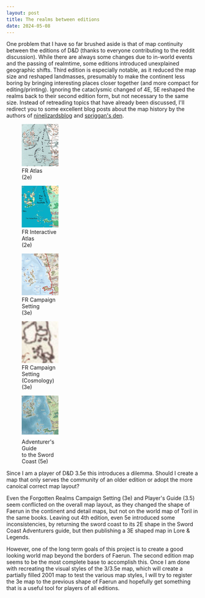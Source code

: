 ```yaml
---
layout: post
title: The realms between editions
date: 2024-05-08
---
```


One problem that I have so far brushed aside is that of map continuity between the editions of D&D (thanks to everyone contributing to the reddit discussion). While there are always some changes due to in-world events and the passing of realmtime, some editions introduced unexplained geographic shifts. Third edition is especially notable, as it reduced the map size and reshaped landmasses, presumably to make the continent less boring by bringing interesting places closer together (and more compact for editing/printing). Ignoring the cataclysmic changed of 4E, 5E reshaped the realms back to their second edition form, but not necessary to the same size. Instead of retreading topics that have already been discussed, I'll redirect you to some excellent blog posts about the map history by the authors of [ninelizardsblog](https://ninelizardsblog.blogspot.com/2019/09/d-forgotten-realms-map-comparison.html) and [spriggan's den](https://spriggans-den.com/2021/11/29/how-the-map-of-faerun-changed-over-time/).

<div>
<figure style="width:19%"><a href="https://raw.githubusercontent.com/jonovotny/vectorized-realms/gh-pages/svg/24-05-08-swordcoast/swordcoast-2e-fra.png" target="_blank"><img src="https://raw.githubusercontent.com/jonovotny/vectorized-realms/gh-pages/svg/24-05-08-swordcoast/swordcoast-2e-fra.png" /></a><figcaption>FR Atlas <br/>(2e)</figcaption></figure>
<figure style="width:19%"><a href="https://raw.githubusercontent.com/jonovotny/vectorized-realms/gh-pages/svg/24-05-08-swordcoast/swordcoast-2e-fria.png" target="_blank"><img src="https://raw.githubusercontent.com/jonovotny/vectorized-realms/gh-pages/svg/24-05-08-swordcoast/swordcoast-2e-fria.png" /></a><figcaption>FR Interactive Atlas <br/>(2e)</figcaption></figure>
<figure style="width:19%"><a href="https://raw.githubusercontent.com/jonovotny/vectorized-realms/gh-pages/svg/24-05-08-swordcoast/swordcoast-3e-2001.png" target="_blank"><img src="https://raw.githubusercontent.com/jonovotny/vectorized-realms/gh-pages/svg/24-05-08-swordcoast/swordcoast-3e-2001.png" /></a><figcaption>FR Campaign Setting <br/>(3e)</figcaption></figure>
<figure style="width:19%"><a href="https://raw.githubusercontent.com/jonovotny/vectorized-realms/gh-pages/svg/24-05-08-swordcoast/swordcoast-3e-frcs.png" target="_blank"><img src="https://raw.githubusercontent.com/jonovotny/vectorized-realms/gh-pages/svg/24-05-08-swordcoast/swordcoast-3e-frcs.png" /></a><figcaption>FR Campaign Setting <br/>(Cosmology) (3e)</figcaption></figure>
<figure style="width:19%"><a href="https://raw.githubusercontent.com/jonovotny/vectorized-realms/gh-pages/svg/24-05-08-swordcoast/swordcoast-5e-scag.png" target="_blank"><img src="https://raw.githubusercontent.com/jonovotny/vectorized-realms/gh-pages/svg/24-05-08-swordcoast/swordcoast-5e-scag.png" /></a><figcaption>Adventurer's Guide <br/>to the Sword Coast (5e)</figcaption></figure>
</div>

Since I am a player of D&D 3.5e this introduces a dilemma. Should I create a map that only serves the community of an older edition or adopt the more canoical correct map layout?

<!--more-->

Even the Forgotten Realms Campaign Setting (3e) and Player's Guide (3.5) seem conflicted on the overall map layout, as they changed the shape of Faerun in the continent and detail maps, but not on the world map of Toril in the same books. Leaving out 4th edition, even 5e introduced some inconsistencies, by returning the sword coast to its 2E shape in the Sword Coast Adventurers guide, but then publishing a 3E shaped map in Lore & Legends.

However, one of the long term goals of this project is to create a good looking world map beyond the borders of Faerun. The second edition map seems to be the most complete base to accomplish this. Once I am done with recreating the visual styles of the 3/3.5e map, which will create a partially filled 2001 map to test the various map styles, I will try to register the 3e map to the previous shape of Faerun and hopefully get something that is a useful tool for players of all editions.